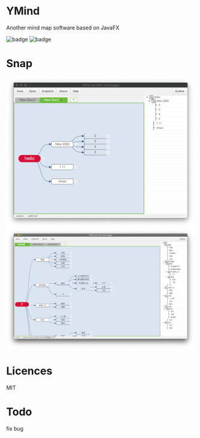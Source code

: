 # YMind
Another mind map software based on JavaFX


![badge](https://img.shields.io/badge/javafx-14-brightgreen)
![badge](https://img.shields.io/badge/jdk-11-brightgreen)



# Snap

![image](https://github.com/wuneiii/YMind/blob/master/doc/snap1.png)
![image](https://github.com/wuneiii/YMind/blob/master/doc/snap2.png)

# Licences

MIT

# Todo
  fix bug
